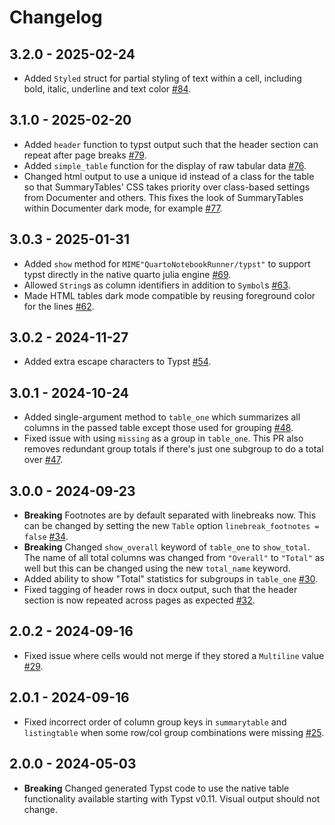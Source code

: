 # Changelog

## 3.2.0 - 2025-02-24

- Added `Styled` struct for partial styling of text within a cell, including bold, italic, underline and text color [#84](https://github.com/PumasAI/SummaryTables.jl/pull/84).

## 3.1.0 - 2025-02-20

- Added `header` function to typst output such that the header section can repeat after page breaks [#79](https://github.com/PumasAI/SummaryTables.jl/pull/79).
- Added `simple_table` function for the display of raw tabular data [#76](https://github.com/PumasAI/SummaryTables.jl/pull/76).
- Changed html output to use a unique id instead of a class for the table so that SummaryTables' CSS takes priority over class-based settings from Documenter and others. This fixes the look of SummaryTables within Documenter dark mode, for example [#77](https://github.com/PumasAI/SummaryTables.jl/pull/77).

## 3.0.3 - 2025-01-31

- Added `show` method for `MIME"QuartoNotebookRunner/typst"` to support typst directly in the native quarto julia engine [#69](https://github.com/PumasAI/SummaryTables.jl/pull/69).
- Allowed `String`s as column identifiers in addition to `Symbol`s [#63](https://github.com/PumasAI/SummaryTables.jl/pull/63).
- Made HTML tables dark mode compatible by reusing foreground color for the lines [#62](https://github.com/PumasAI/SummaryTables.jl/pull/62).

## 3.0.2 - 2024-11-27

- Added extra escape characters to Typst [#54](https://github.com/PumasAI/SummaryTables.jl/pull/54).

## 3.0.1 - 2024-10-24

- Added single-argument method to `table_one` which summarizes all columns in the passed table except those used for grouping [#48](https://github.com/PumasAI/SummaryTables.jl/pull/48).
- Fixed issue with using `missing` as a group in `table_one`. This PR also removes redundant group totals if there's just one subgroup to do a total over [#47](https://github.com/PumasAI/SummaryTables.jl/pull/47).

## 3.0.0 - 2024-09-23

- **Breaking** Footnotes are by default separated with linebreaks now. This can be changed by setting the new `Table` option `linebreak_footnotes = false` [#34](https://github.com/PumasAI/SummaryTables.jl/pull/34).
- **Breaking** Changed `show_overall` keyword of `table_one` to `show_total`. The name of all total columns was changed from `"Overall"` to `"Total"` as well but this can be changed using the new `total_name` keyword.
- Added ability to show "Total" statistics for subgroups in `table_one` [#30](https://github.com/PumasAI/SummaryTables.jl/pull/30).
- Fixed tagging of header rows in docx output, such that the header section is now repeated across pages as expected [#32](https://github.com/PumasAI/SummaryTables.jl/pull/32).

## 2.0.2 - 2024-09-16

- Fixed issue where cells would not merge if they stored a `Multiline` value [#29](https://github.com/PumasAI/SummaryTables.jl/pull/29).

## 2.0.1 - 2024-09-16

- Fixed incorrect order of column group keys in `summarytable` and `listingtable` when some row/col group combinations were missing [#25](https://github.com/PumasAI/SummaryTables.jl/pull/25).

## 2.0.0 - 2024-05-03

- **Breaking** Changed generated Typst code to use the native table functionality available starting with Typst v0.11. Visual output should not change.
